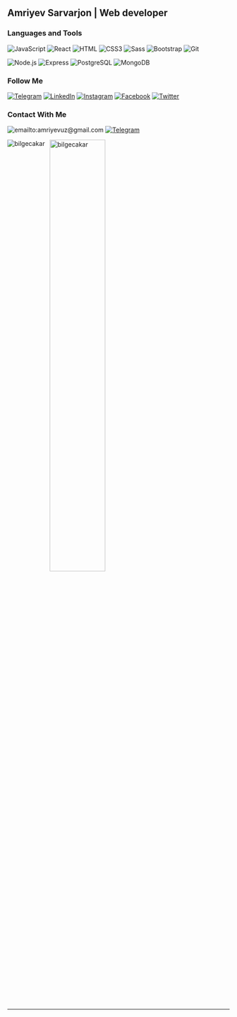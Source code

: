 ## Amriyev Sarvarjon | Web developer

### Languages and Tools

![JavaScript](https://img.shields.io/badge/-JavaScript-082032?style=for-the-badge&logo=JavaScript&logoColor=#FEC260)
![React](https://img.shields.io/badge/-React-082032?style=for-the-badge&logo=React&logoColor=#61DAFB)
![HTML](https://img.shields.io/badge/-HTML5-082032?style=for-the-badge&logo=HTML5&logoColor=#185ADB)
![CSS3](https://img.shields.io/badge/-CSS3-082032?style=for-the-badge&logo=CSS3&logoColor=1572B6)
![Sass](https://img.shields.io/badge/-Sass-082032?style=for-the-badge&logo=Sass&logoColor=CC6699)
![Bootstrap](https://img.shields.io/badge/-Bootstrap-082032?style=for-the-badge&logo=Bootstrap&logoColor=#7952B3)
![Git](https://img.shields.io/badge/-Git-082032?style=for-the-badge&logo=Git&logoColor=#F05032)


![Node.js](https://img.shields.io/badge/-Node.js-082032?style=for-the-badge&logo=Node.js&logoColor=339933)
![Express](https://img.shields.io/badge/-Express-082032?style=for-the-badge&logo=Express&logoColor=000000)
![PostgreSQL](https://img.shields.io/badge/-PostgreSQL-082032?style=for-the-badge&logo=PostgreSQL&logoColor=4169E1)
![MongoDB](https://img.shields.io/badge/-MongoDB-082032?style=for-the-badge&logo=MongoDB&logoColor=47A248)


### Follow Me

[![Telegram](https://img.shields.io/badge/-Telegram-082032?style=for-the-badge&logo=Telegram&logoColor=#26A5E4)](https://t.me/amriev_dev)
[![LinkedIn](https://img.shields.io/badge/-LinkedIn-082032?style=for-the-badge&logo=LinkedIn&logoColor=0A66C2)](https://www.linkedin.com/in/sarvarjon)
[![Instagram](https://img.shields.io/badge/-Instagram-082032?style=for-the-badge&logo=Instagram&logoColor=#E4405F)](https://www.instagram.com/s_amriev)
[![Facebook](https://img.shields.io/badge/-Facebook-082032?style=for-the-badge&logo=Facebook&logoColor=#1877F2)](https://www.facebook.com/amriyev.sarvarjon)
[![Twitter](https://img.shields.io/badge/-Twitter-082032?style=for-the-badge&logo=Twitter&logoColor=#1DA1F2)](https://www.twitter.com/s_amriev)


### Contact With Me

![emailto:amriyevuz@gmail.com](https://img.shields.io/badge/-amriyevuz@gmail.com-082032?style=for-the-badge&logo=Gmail&logoColor=#EA4335)
[![Telegram](https://img.shields.io/badge/-Telegram-082032?style=for-the-badge&logo=Telegram&logoColor=#26A5E4)](https://t.me/s_amriev)


<p><img align="left" src="https://github-readme-stats.vercel.app/api/top-langs?username=asarvarjon&show_icons=true&bg_color=50,6666ff,00cc99&title_color=fff&text_color=fff&icon_color=f2f2f2&locale=en&layout=compact&count-private=true" alt="bilgecakar" /></p>

<p>&nbsp;
 <img align="center" src="https://github-readme-stats.vercel.app/api?username=asarvarjon&show_icons=true&bg_color=50,6666ff,00cc99&title_color=fff&text_color=fff&icon_color=f2f2f2&locale=en&count_private=true&hide=issues" alt="bilgecakar" width="50%" /></p>
 
 
<hr>
 
